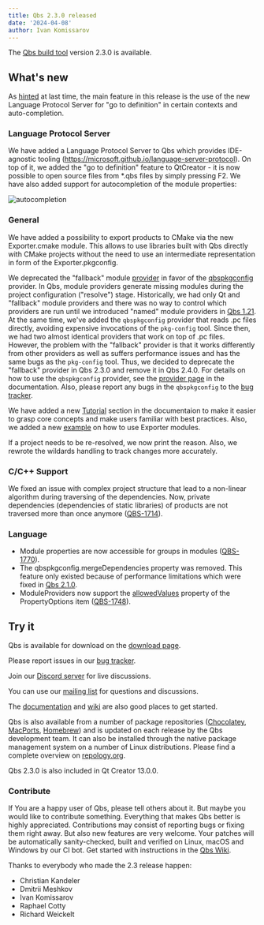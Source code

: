 ```yaml
---
title: Qbs 2.3.0 released
date: '2024-04-08'
author: Ivan Komissarov
---
```


The [Qbs build tool](http://qbs.io) version 2.3.0 is available.

## What's new

As [hinted](https://qbs.io/blog/release-2.2.1/) at last time, the main
feature in this release is the use of the new Language Protocol Server for "go to definition" in
certain contexts and auto-completion.

<!--more-->

### Language Protocol Server

We have added a Language Protocol Server to Qbs which provides IDE-agnostic tooling
(https://microsoft.github.io/language-server-protocol). On top of it, we added the "go to
definition" feature to QtCreator - it is now possible to open source files from *.qbs files by
simply pressing F2. We have also added support for autocompletion of the module properties:

![autocompletion](../../img/blog/release-2.3.0.image.1.png)

### General
We have added a possibility to export products to CMake via the new Exporter.cmake module. This
allows to use libraries built with Qbs directly with CMake projects without the need to use an
intermediate representation in form of the Exporter.pkgconfig.

We deprecated the "fallback" module
[provider](https://doc.qt.io/qbs/module-providers.html#how-qbs-uses-module-providers) in favor of
the [qbspkgconfig](https://doc.qt.io/qbs/qml-qbsmoduleproviders-qbspkgconfig.html) provider.
In Qbs, module providers generate missing modules during the project configuration ("resolve")
stage. Historically, we had only Qt and "fallback" module providers and there was no way to control
which providers are run until we introduced "named" module providers in
[Qbs 1.21](https://qbs.io/blog/release-1.21/). At the same time, we've added the
`qbspkgconfig` provider that reads .pc files directly, avoiding expensive invocations of the
`pkg-config` tool. Since then, we had two almost identical providers that work on top of .pc files.
However, the problem with the "fallback" provider is that it works differently from other
providers as well as suffers performance issues and has the same bugs as the `pkg-config` tool.
Thus, we decided to deprecate the "fallback" provider in Qbs 2.3.0 and remove it in Qbs 2.4.0.
For details on how to use the `qbspkgconfig` provider, see the
[provider page](https://qbs.io//docs/qml-qbsmoduleproviders-qbspkgconfig/) in the documentation.
Also, please report any bugs in the `qbspkgconfig` to the
[bug tracker](https://bugreports.qt.io/browse/QBS/).

We have added a new [Tutorial](https://qbs.io//docs/tutorial/) section in the documentaion to make
it easier to grasp core concepts and make users familiar with best practices. Also, we added a
new [example](https://github.com/qbs/qbs/blob/master/examples/exporters/qbs/imports/MyLibrary.qbs)
on how to use Exporter modules.

If a project needs to be re-resolved, we now print the reason. Also, we rewrote the wildards
handling to track changes more accurately.

### C/C++ Support
We fixed an issue with complex project structure that lead to a non-linear algorithm during
traversing of the dependencies. Now, private dependencies (dependencies of static libraries) of
products are not traversed more than once anymore
([QBS-1714](https://bugreports.qt.io/browse/QBS-1714)).

### Language
* Module properties are now accessible for groups in modules
  ([QBS-1770](https://bugreports.qt.io/browse/QBS-1770)).
* The qbspkgconfig.mergeDependencies property was removed. This feature only existed because of
  performance limitations which were fixed in [Qbs 2.1.0](https://qbs.io/blog/release-2.1.0/).
* ModuleProviders now support the
  [allowedValues](https://qbs.io//docs/qml-qbslanguageitems-propertyoptions/#allowedValues-prop)
  property of the PropertyOptions item ([QBS-1748](https://bugreports.qt.io/browse/QBS-1748)).

## Try it

Qbs is available for download on the
[download page](https://download.qt.io/official_releases/qbs/2.3.0/).

Please report issues in our [bug tracker](https://bugreports.qt.io/browse/QBS/).

Join our [Discord server](https://discord.gg/zhMHvC5GNa) for live discussions.

You can use our [mailing list](https://lists.qt-project.org/mailman/listinfo/qbs) for questions
and discussions.

The [documentation](https://qbs.io/docs/index.html)
and [wiki](https://wiki.qt.io/Qbs) are also good places to get started.

Qbs is also available from a number of package repositories
([Chocolatey](https://chocolatey.org/packages/qbs),
[MacPorts](https://www.macports.org/ports.php?by=name&substr=qbs),
[Homebrew](https://formulae.brew.sh/formula/qbs)) and is updated on each
release by the Qbs development team. It can also be installed through
the native package management system on a number of Linux distributions.
Please find a complete overview on
[repology.org](https://repology.org/project/qbs/versions).

Qbs 2.3.0 is also included in Qt Creator 13.0.0.

### Contribute
If You are a happy user of Qbs, please tell others about it. But maybe you would
like to contribute something. Everything that makes Qbs better is highly
appreciated. Contributions may consist of reporting bugs or fixing them right
away. But also new features are very welcome. Your patches will be automatically
sanity-checked, built and verified on Linux, macOS and Windows by our CI bot.
Get started with instructions in the [Qbs Wiki](https://wiki.qt.io/Qbs).

Thanks to everybody who made the 2.3 release happen:

* Christian Kandeler
* Dmitrii Meshkov
* Ivan Komissarov
* Raphael Cotty
* Richard Weickelt
